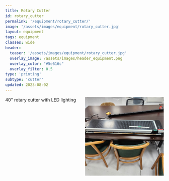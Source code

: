 ```yaml
---
title: Rotary Cutter
id: rotary_cutter
permalink: '/equipment/rotary_cutter/'
image: '/assets/images/equipment/rotary_cutter.jpg'
layout: equipment
tags: equipment
classes: wide
header:
  teaser: '/assets/images/equipment/rotary_cutter.jpg'
  overlay_image: /assets/images/header_equipment.png
  overlay_color: "#5e616c"
  overlay_filter: 0.5
type: 'printing'
subtype: 'cutter'
updated: 2023-08-02
---
```

<img align="right" width="250" height="250" src="/assets/images/equipment/rotary_cutter.jpg">

40" rotary cutter with LED lighting